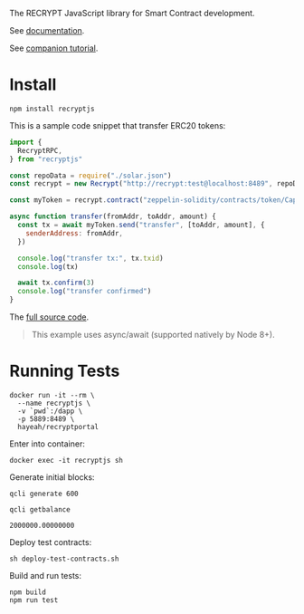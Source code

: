 The RECRYPT JavaScript library for Smart Contract development.

See [documentation](https://recryptproject.github.io/recryptjs-doc/).

See [companion tutorial](https://github.com/recryptproject/recryptbook/blob/master/part2/erc20-js.md).

# Install

```
npm install recryptjs
```

This is a sample code snippet that transfer ERC20 tokens:

```js
import {
  RecryptRPC,
} from "recryptjs"

const repoData = require("./solar.json")
const recrypt = new Recrypt("http://recrypt:test@localhost:8489", repoData)

const myToken = recrypt.contract("zeppelin-solidity/contracts/token/CappedToken.sol")

async function transfer(fromAddr, toAddr, amount) {
  const tx = await myToken.send("transfer", [toAddr, amount], {
    senderAddress: fromAddr,
  })

  console.log("transfer tx:", tx.txid)
  console.log(tx)

  await tx.confirm(3)
  console.log("transfer confirmed")
}
```

The [full source code](https://github.com/recryptproject/recryptbook-mytoken-recryptjs-cli).

> This example uses async/await (supported natively by Node 8+).

# Running Tests

```
docker run -it --rm \
  --name recryptjs \
  -v `pwd`:/dapp \
  -p 5889:8489 \
  hayeah/recryptportal
```

Enter into container:

```
docker exec -it recryptjs sh
```

Generate initial blocks:

```
qcli generate 600

qcli getbalance

2000000.00000000
```

Deploy test contracts:

```
sh deploy-test-contracts.sh
```

Build and run tests:

```
npm build
npm run test
```
